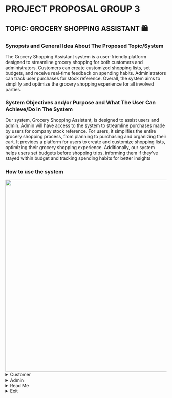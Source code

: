 # PROJECT PROPOSAL GROUP 3
## TOPIC: GROCERY SHOPPING ASSISTANT :shopping:
### Synopsis and General Idea About The Proposed Topic/System
The Grocery Shopping Assistant system is a user-friendly platform designed to streamline grocery shopping for both customers and administrators. Customers can create customized shopping lists, set budgets, and receive real-time feedback on spending habits. Administrators can track user purchases for stock reference. Overall, the system aims to simplify and optimize the grocery shopping experience for all involved parties.

### System Objectives and/or Purpose and What The User Can Achieve/Do in The System
Our system, Grocery Shopping Assistant, is designed to assist users and admin. Admin will have access to the system to streamline purchases made by users for company stock reference. For users, it simplifies the entire grocery shopping process, from planning to purchasing and organizing their cart. It provides a platform for users to create and customize shopping lists, optimizing their grocery shopping experience. Additionally, our system helps users set budgets before shopping trips, informing them if they've stayed within budget and tracking spending habits for better insights

### How to use the system


<img src="https://github.com/Manisha040111/PT2-dummy-Proposal/blob/main/How%20to%20use-1.jpg" width="600" />
<details>

<summary>Customer</summary>
<img src="https://github.com/Manisha040111/PT2-dummy-Proposal/blob/main/How%20to%20use-2.jpg" width="600" />
<img src="https://github.com/Manisha040111/PT2-dummy-Proposal/blob/main/How%20to%20use-3.jpg" width="600" />
<img src="https://github.com/Manisha040111/PT2-dummy-Proposal/blob/main/How%20to%20use-4.jpg" width="600" />
<img src="https://github.com/Manisha040111/PT2-dummy-Proposal/blob/main/How%20to%20use-5.jpg" width="600" />
<img src="https://github.com/Manisha040111/PT2-dummy-Proposal/blob/main/How%20to%20use-6.jpg" width="600" />
<img src="https://github.com/Manisha040111/PT2-dummy-Proposal/blob/main/How%20to%20use%209.jpg" width="600" />
<img src="https://github.com/Manisha040111/PT2-dummy-Proposal/blob/main/How%20to%20use-8.jpg" width="600" />
<img src="https://github.com/Manisha040111/PT2-dummy-Proposal/blob/main/How%20to%20use%207.jpg" width="600" />
<img src="https://github.com/Manisha040111/PT2-dummy-Proposal/blob/main/How%20to%20use-10.jpg" width="600" />
</details>

<details>

<summary>Admin</summary>
<img src="https://github.com/Manisha040111/PT2-dummy-Proposal/blob/main/How%20to%20use-11.jpg" width="600" />
<img src="https://github.com/Manisha040111/PT2-dummy-Proposal/blob/main/How%20to%20use-12.jpg" width="600" />
</details>
  
<details>

<summary>Read Me</summary>
<img src="https://github.com/Manisha040111/PT2-dummy-Proposal/blob/main/How%20to%20use-13.jpg" width="600" />
</details>

<details>

<summary>Exit</summary>
Will exit the whole system
</details>
